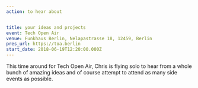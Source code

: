 ```yaml
---
action: to hear about


title: your ideas and projects
event: Tech Open Air
venue: Funkhaus Berlin, Nelapastrasse 18, 12459, Berlin
pres_url: https://toa.berlin
start_date: 2018-06-19T12:20:00.000Z
---
```


This time around for Tech Open Air, Chris is flying solo to hear from a whole bunch of amazing ideas and of course attempt to attend as many side events as possible.
